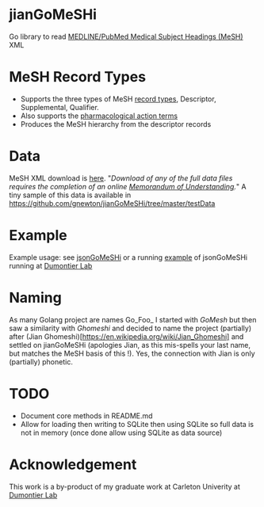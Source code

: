 jianGoMeSHi
===========

Go library to read [MEDLINE/PubMed Medical Subject Headings (MeSH)](http://www.nlm.nih.gov/mesh/) XML

MeSH Record Types
===
* Supports the three types of MeSH [record types](http://www.nlm.nih.gov/mesh/intro_record_types.html), Descriptor, Supplemental, Qualifier.
* Also supports the [pharmacological action terms](http://www.nlm.nih.gov/bsd/disted/meshtutorial/pharmacologicalactionterms/)
* Produces the MeSH hierarchy from the descriptor records

Data
====
MeSH XML download is [here](http://www.nlm.nih.gov/mesh/filelist.html). 
"_Download of any of the full data files requires the completion of an online [Memorandum of Understanding](http://www.nlm.nih.gov/mesh/2014/download/termscon.html)._"
A tiny sample of this data is available in https://github.com/gnewton/jianGoMeSHi/tree/master/testData

Example
===
Example usage: see [jsonGoMeSHi](https://github.com/gnewton/jsonGoMeSHi) or a running [example](http://s2.semanticscience.org:8080/mesh) of jsonGoMeSHi running at [Dumontier Lab](http://dumontierlab.com/)


Naming
=============
As many Golang project are names Go_Foo_ I started with _GoMesh_ but then saw a similarity with _Ghomeshi_ and decided to name the project (partially) after (Jian Ghomeshi)[https://en.wikipedia.org/wiki/Jian_Ghomeshi] and settled on jianGoMeSHi (apologies Jian, as this mis-spells your last name, but matches the MeSH basis of this !). Yes, the connection with Jian is only (partially) phonetic. 

TODO
=============
- Document core methods in README.md
- Allow for loading then writing to SQLite then using SQLite so full data is not in memory (once done allow using SQLite as data source)


Acknowledgement
=============
This work is a by-product of my graduate work at Carleton Univerity at [Dumontier Lab](http://dumontierlab.com/)
